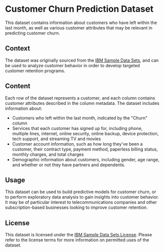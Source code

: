 # Customer Churn Prediction Dataset

This dataset contains information about customers who have left within the last month, as well as various customer attributes that may be relevant in predicting customer churn.

## Context
The dataset was originally sourced from the [IBM Sample Data Sets](https://www.ibm.com/communities/analytics/watson-analytics-blog/predictive-insights-in-the-telco-customer-churn-data-set/), and can be used to analyze customer behavior in order to develop targeted customer retention programs.

## Content
Each row of the dataset represents a customer, and each column contains customer attributes described in the column metadata. The dataset includes information about:
- Customers who left within the last month, indicated by the "Churn" column
- Services that each customer has signed up for, including phone, multiple lines, internet, online security, online backup, device protection, tech support, and streaming TV and movies
- Customer account information, such as how long they've been a customer, their contract type, payment method, paperless billing status, monthly charges, and total charges
- Demographic information about customers, including gender, age range, and whether or not they have partners and dependents.

## Usage
This dataset can be used to build predictive models for customer churn, or to perform exploratory data analysis to gain insights into customer behavior. It may be of particular interest to telecommunications companies and other subscription-based businesses looking to improve customer retention. 

## License
This dataset is licensed under the [IBM Sample Data Sets License](https://www.ibm.com/legal/us/en/?lnk=flg-tous-usen). Please refer to the license terms for more information on permitted uses of the dataset.
